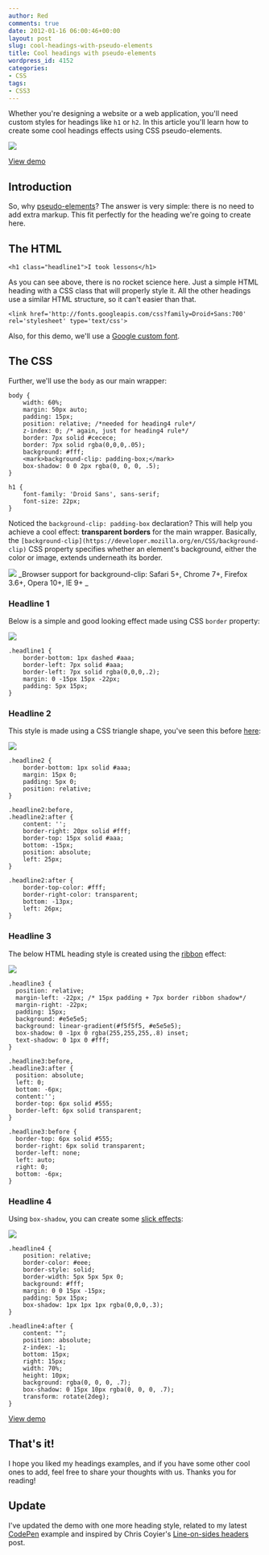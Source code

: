 ```yaml
---
author: Red
comments: true
date: 2012-01-16 06:00:46+00:00
layout: post
slug: cool-headings-with-pseudo-elements
title: Cool headings with pseudo-elements
wordpress_id: 4152
categories:
- CSS
tags:
- CSS3
---
```


Whether you're designing a website or a web application, you'll need custom styles for headings like `h1` or `h2`. In this article you'll learn how to create some cool headings effects using CSS pseudo-elements.

![](http://www.red-team-design.com/wp-content/uploads/2012/01/cool-headings-with-pseudo-elements.jpg)

<!-- more -->




[View demo](http://www.red-team-design.com/wp-content/uploads/2012/01/cool-headings-with-pseudo-elements-demo.html)






## Introduction


So, why [pseudo-elements](http://www.red-team-design.com/before-after-pseudo-elements)? The answer is very simple: there is no need to add extra markup. This fit perfectly for the heading we're going to create here.



## The HTML



    
    
    <h1 class="headline1">I took lessons</h1>
    



As you can see above, there is no rocket science here. Just a simple HTML heading with a CSS class that will properly style it. All the other headings use a similar HTML structure, so it can't easier than that.


    
    
    <link href='http://fonts.googleapis.com/css?family=Droid+Sans:700' rel='stylesheet' type='text/css'>
    



Also, for this demo, we'll use a [Google custom font](www.red-team-design.com/google-font-api-and-typekit-solutions-vs-font-face).



## The CSS



Further, we'll use the `body` as our main wrapper:


    
    
    body {
    	width: 60%;
    	margin: 50px auto;
    	padding: 15px;
    	position: relative; /*needed for heading4 rule*/
    	z-index: 0; /* again, just for heading4 rule*/		
    	border: 7px solid #cecece;
    	border: 7px solid rgba(0,0,0,.05);
    	background: #fff;
    	<mark>background-clip: padding-box;</mark>
    	box-shadow: 0 0 2px rgba(0, 0, 0, .5);
    }
    
    h1 {
    	font-family: 'Droid Sans', sans-serif;
    	font-size: 22px;
    }
    



Noticed the `background-clip: padding-box` declaration? This will help you achieve a cool effect: **transparent borders** for the main wrapper. Basically, the `[background-clip](https://developer.mozilla.org/en/CSS/background-clip)` CSS property specifies whether an element's background, either the color or image, extends underneath its border.

![](http://www.red-team-design.com/wp-content/uploads/2012/01/cool-headings-with-pseudo-elements-transparent-border.jpg)
_Browser support for background-clip: Safari 5+, Chrome 7+, Firefox 3.6+, Opera 10+, IE 9+ _



### Headline 1



Below is a simple and good looking effect made using CSS `border` property:

![](http://www.red-team-design.com/wp-content/uploads/2012/01/css-heading-1.jpg)


    
    
    .headline1 {
    	border-bottom: 1px dashed #aaa;
    	border-left: 7px solid #aaa;		
    	border-left: 7px solid rgba(0,0,0,.2);
    	margin: 0 -15px 15px -22px;
    	padding: 5px 15px;
    }
    





### Headline 2



This style is made using a CSS triangle shape, you've seen this before [here](http://www.red-team-design.com/css3-animated-dropdown-menu):

![](http://www.red-team-design.com/wp-content/uploads/2012/01/css-heading-2.jpg)


    
    
    .headline2 {
    	border-bottom: 1px solid #aaa;
    	margin: 15px 0;
    	padding: 5px 0;
    	position: relative;
    }
    
    .headline2:before,
    .headline2:after {
    	content: '';
    	border-right: 20px solid #fff;
    	border-top: 15px solid #aaa;
    	bottom: -15px;
    	position: absolute;
    	left: 25px;
    }
    
    .headline2:after {
    	border-top-color: #fff;
    	border-right-color: transparent;
    	bottom: -13px;
    	left: 26px;
    }
    





### Headline 3



The below HTML heading style is created using the [ribbon](http://www.red-team-design.com/css-ribbons) effect:

![](http://www.red-team-design.com/wp-content/uploads/2012/01/css-heading-3.jpg)


    
    
    .headline3 {
      position: relative;
      margin-left: -22px; /* 15px padding + 7px border ribbon shadow*/
      margin-right: -22px;
      padding: 15px;
      background: #e5e5e5;
      background: linear-gradient(#f5f5f5, #e5e5e5);
      box-shadow: 0 -1px 0 rgba(255,255,255,.8) inset;
      text-shadow: 0 1px 0 #fff;
    }
    
    .headline3:before,
    .headline3:after {
      position: absolute;
      left: 0;
      bottom: -6px;
      content:'';
      border-top: 6px solid #555;
      border-left: 6px solid transparent;
    }
    
    .headline3:before {
      border-top: 6px solid #555;
      border-right: 6px solid transparent;
      border-left: none;
      left: auto;
      right: 0;
      bottom: -6px;
    }
    





### Headline 4



Using `box-shadow`, you can create some [slick effects](http://www.red-team-design.com/how-to-create-slick-effects-with-css3-box-shadow):

![](http://www.red-team-design.com/wp-content/uploads/2012/01/css-heading-4.jpg)


    
    
    .headline4 {
    	position: relative;
    	border-color: #eee;
    	border-style: solid;
    	border-width: 5px 5px 5px 0;
    	background: #fff;
    	margin: 0 0 15px -15px;
    	padding: 5px 15px;
    	box-shadow: 1px 1px 1px rgba(0,0,0,.3);
    }
    
    .headline4:after {
    	content: "";
    	position: absolute;
    	z-index: -1;
    	bottom: 15px;
    	right: 15px;
    	width: 70%;
    	height: 10px;
    	background: rgba(0, 0, 0, .7);
    	box-shadow: 0 15px 10px rgba(0, 0, 0, .7);
    	transform: rotate(2deg);		
    }
    







[View demo](http://www.red-team-design.com/wp-content/uploads/2012/01/cool-headings-with-pseudo-elements-demo.html)






## That's it!


I hope you liked my headings examples, and if you have some other cool ones to add, feel free to share your thoughts with us. Thanks you for reading!



## Update


I've updated the demo with one more heading style, related to my latest [CodePen](http://codepen.io/catalinred/pen/bwqta) example and inspired by Chris Coyier's [Line-on-sides headers](http://css-tricks.com/line-on-sides-headers/) post.
